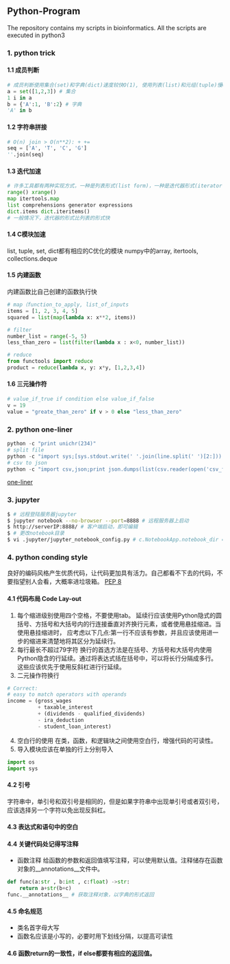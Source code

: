 ## Python-Program
The repository contains my scripts in bioinformatics.
All the scripts are executed in python3

### 1. python trick 
#### 1.1 成员判断
```python
# 成员判断使用集合(set)和字典(dict)速度较快O(1), 使用列表(list)和元组(tuple)慢O(n)
a = set([1,2,3]) # 集合
1 i in a
b = {'A':1, 'B':2} # 字典
'A' in b 
```
#### 1.2 字符串拼接
```python
# O(n) join > O(n**2): + +=
seq = ['A', 'T', 'C', 'G']
''.join(seq)
```

#### 1.3 迭代加速

```python
# 许多工具都有两种实现方式，一种是列表形式(list form)，一种是迭代器形式(iterator form)
range() xrange()
map itertools.map
list comprehensions generator expressions
dict.items dict.iteritems()
# 一般情况下，迭代器的形式比列表的形式快
```

#### 1.4 C模块加速
list, tuple, set, dict都有相应的C优化的模块 numpy中的array, itertools, collections.deque 

#### 1.5 内建函数
内建函数比自己创建的函数执行快
```python
# map（function_to_apply, list_of_inputs
items = [1, 2, 3, 4, 5]
squared = list(map(lambda x: x**2, items))

# filter
number_list = range(-5, 5)
less_than_zero = list(filter(lambda x : x<0, number_list))

# reduce
from functools import reduce
product = reduce(lambda x, y: x*y, [1,2,3,4])

```

#### 1.6 三元操作符

```python
# value_if_true if condition else value_if_false
v = 19 
value = "greate_than_zero" if v > 0 else "less_than_zero"
```
### 2. python one-liner
```python
python -c "print unichr(234)"
# split file
python -c "import sys;[sys.stdout.write(' '.join(line.split(' ')[2:])) for line in sys.stdin]" < input.txt
# csv to json
python -c "import csv,json;print json.dumps(list(csv.reader(open('csv_file.csv'))))"
```

[one-liner](https://wiki.python.org/moin/Powerful%20Python%20One-Liners)

### 3. jupyter 

```bash
$ # 远程登陆服务器jupyter
$ jupyter notebook --no-browser --port=8888 # 远程服务器上启动
$ http://serverIP:8888/ # 客户端启动，即可编辑
$ # 更改notebook目录
$ vi .jupyter/jupyter_notebook_config.py # c.NotebookApp.notebook_dir = "xxx"
```

### 4. python conding style
良好的编码风格产生优质代码，让代码更加具有活力。自己都看不下去的代码，不要指望别人会看，大概率进垃圾箱。
[PEP 8](https://peps.python.org/pep-0008/)
#### 4.1 代码布局 Code Lay-out
1. 每个缩进级别使用四个空格，不要使用tab。
延续行应该使用Python隐式的圆括号、方括号和大括号内的行连接垂直对齐换行元素，或者使用悬挂缩进。当使用悬挂缩进时，
应考虑以下几点:第一行不应该有参数，并且应该使用进一步的缩进来清楚地将其区分为延续行。
2. 每行最长不超过79字符
换行的首选方法是在括号、方括号和大括号内使用Python隐含的行延续。通过将表达式括在括号中，可以将长行分隔成多行。这些应该优先于使用反斜杠进行行延续。
3. 二元操作符换行
```python
# Correct:
# easy to match operators with operands
income = (gross_wages
          + taxable_interest
          + (dividends - qualified_dividends)
          - ira_deduction
          - student_loan_interest)
```
4. 空白行的使用
在类，函数，和逻辑块之间使用空白行，增强代码的可读性。
5. 导入模块应该在单独的行上分别导入
```python
import os
import sys
```
#### 4.2 引号
字符串中，单引号和双引号是相同的，但是如果字符串中出现单引号或者双引号，应该选择另一个字符以免出现反斜杠。
#### 4.3 表达式和语句中的空白
#### 4.4 关键代码处记得写注释
- 函数注释
给函数的参数和返回值填写注释，可以使用默认值。注释储存在函数对象的__annotations__文件中。
```python
def func(a:str , b:int , c:float) ->str:
    return a+str(b+c)
func.__annotations__ # 获取注释对象，以字典的形式返回
```
#### 4.5 命名规范
- 类名首字母大写
- 函数名应该是小写的，必要时用下划线分隔，以提高可读性
#### 4.6 函数return的一致性，if else都要有相应的返回值。

